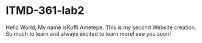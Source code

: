 # ITMD-361-lab2
Hello World,
My name isKoffi Ametepe. This is my second Website creation. 
So much to learn and always excited to learn more!
see you soon!
